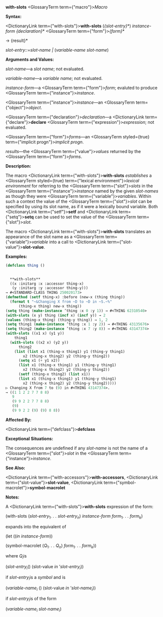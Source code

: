**with-slots** <GlossaryTerm  term={"macro"}><i>Macro</i></GlossaryTerm> 



**Syntax:** 



<DictionaryLink  term={"with-slots"}><b>with-slots</b></DictionaryLink> (*\{slot-entry\}*\*) *instance-form \{declaration\}*\* <GlossaryTerm  term={"form"}><i>\{form\}</i></GlossaryTerm>\* 



→ \{result\}\* 



*slot-entry::*=*slot-name |* (*variable-name slot-name*) 



**Arguments and Values:** 



*slot-name*—a *slot name*; not evaluated. 



*variable-name*—a *variable name*; not evaluated. 



*instance-form*—a <GlossaryTerm  term={"form"}><i>form</i></GlossaryTerm>; evaluted to produce <GlossaryTerm  term={"instance"}><i>instance</i></GlossaryTerm>. 



<GlossaryTerm  term={"instance"}><i>instance</i></GlossaryTerm>—an <GlossaryTerm  term={"object"}><i>object</i></GlossaryTerm>. 



<GlossaryTerm  term={"declaration"}><i>declaration</i></GlossaryTerm>—a <DictionaryLink  term={"declare"}><b>declare</b></DictionaryLink> <GlossaryTerm  term={"expression"}><i>expression</i></GlossaryTerm>; not evaluated. 



<GlossaryTerm  term={"form"}><i>forms</i></GlossaryTerm>—an <GlossaryTerm styled={true} term={"implicit progn"}><i>implicit progn</i></GlossaryTerm>. 



*results*—the <GlossaryTerm  term={"value"}><i>values</i></GlossaryTerm> returned by the <GlossaryTerm  term={"form"}><i>forms</i></GlossaryTerm>. 



**Description:** 



The macro <DictionaryLink  term={"with-slots"}><b>with-slots</b></DictionaryLink> *establishes* a <GlossaryTerm styled={true} term={"lexical environment"}><i>lexical environment</i></GlossaryTerm> for referring to the <GlossaryTerm  term={"slot"}><i>slots</i></GlossaryTerm> in the <GlossaryTerm  term={"instance"}><i>instance</i></GlossaryTerm> named by the given *slot-names* as though they were <GlossaryTerm  term={"variable"}><i>variables</i></GlossaryTerm>. Within such a context the value of the <GlossaryTerm  term={"slot"}><i>slot</i></GlossaryTerm> can be specified by using its slot name, as if it were a lexically bound variable. Both <DictionaryLink  term={"setf"}><b>setf</b></DictionaryLink> and <DictionaryLink  term={"setq"}><b>setq</b></DictionaryLink> can be used to set the value of the <GlossaryTerm  term={"slot"}><i>slot</i></GlossaryTerm>. 



The macro <DictionaryLink  term={"with-slots"}><b>with-slots</b></DictionaryLink> translates an appearance of the slot name as a <GlossaryTerm  term={"variable"}><i>variable</i></GlossaryTerm> into a call to <DictionaryLink  term={"slot-value"}><b>slot-value</b></DictionaryLink>. 



**Examples:**
```lisp
(defclass thing () 
  
  
  **with-slots** 
  ((x :initarg :x :accessor thing-x) 
   (y :initarg :y :accessor thing-y))) 
→ #<STANDARD-CLASS THING 250020173> 
(defmethod (setf thing-x) :before (new-x (thing thing)) 
  (format t "~&Changing X from ~D to ~D in ~S.~%" 
	  (thing-x thing) new-x thing)) 
(setq thing (make-instance ’thing :x 0 :y 1)) → #<THING 62310540> 
(with-slots (x y) thing (incf x) (incf y)) → 2 
(values (thing-x thing) (thing-y thing)) → 1, 2 
(setq thing1 (make-instance ’thing :x 1 :y 2)) → #<THING 43135676> 
(setq thing2 (make-instance ’thing :x 7 :y 8)) → #<THING 43147374> 
(with-slots ((x1 x) (y1 y)) 
    thing1 
  (with-slots ((x2 x) (y2 y)) 
      thing2 
    (list (list x1 (thing-x thing1) y1 (thing-y thing1) 
		x2 (thing-x thing2) y2 (thing-y thing2)) 
	  (setq x1 (+ y1 x2)) 
	  (list x1 (thing-x thing1) y1 (thing-y thing1) 
		x2 (thing-x thing2) y2 (thing-y thing2)) 
	  (setf (thing-x thing2) (list x1)) 
	  (list x1 (thing-x thing1) y1 (thing-y thing1) 
		x2 (thing-x thing2) y2 (thing-y thing2))))) 
▷ Changing X from 7 to (9) in #<THING 43147374>. 
→ ((1 1 2 2 7 7 8 8) 
   9 
   (9 9 2 2 7 7 8 8) 
   (9) 
   (9 9 2 2 (9) (9) 8 8)) 
```
**Affected By:** 



<DictionaryLink  term={"defclass"}><b>defclass</b></DictionaryLink> 



**Exceptional Situations:** 



The consequences are undefined if any *slot-name* is not the name of a <GlossaryTerm  term={"slot"}><i>slot</i></GlossaryTerm> in the <GlossaryTerm  term={"instance"}><i>instance</i></GlossaryTerm>. 



**See Also:** 



<DictionaryLink  term={"with-accessors"}><b>with-accessors</b></DictionaryLink>, <DictionaryLink  term={"slot-value"}><b>slot-value</b></DictionaryLink>, <DictionaryLink  term={"symbol-macrolet"}><b>symbol-macrolet</b></DictionaryLink> 



**Notes:** 



A <DictionaryLink  term={"with-slots"}><b>with-slots</b></DictionaryLink> expression of the form: 



(with-slots (<i>slot-entry</i><sub>1</sub><i>. . . slot-entry<sub>n</sub></i>) <i>instance-form form</i><sub>1</sub><i>. . . form<sub>k</sub></i>) 



expands into the equivalent of 







 



 



(let ((*in instance-form*)) 



(symbol-macrolet (<i>Q</i><sub>1</sub><i>. . . Q<sub>n</sub></i>) <i>form</i><sub>1</sub><i>. . . form<sub>k</sub></i>)) 



where <i>Q<sub>i</sub></i>is 



(<i>slot-entry<sub>i</sub></i>() (slot-value <i>in</i> ’<i>slot-entry<sub>i</sub></i>)) 



if <i>slot-entry<sub>i</sub></i>is a <i>symbol</i> and is 



(<i>variable-name<sub>i</sub></i> () (slot-value <i>in</i> ’<i>slot-name<sub>i</sub></i>)) 



if <i>slot-entry<sub>i</sub></i>is of the form 



(<i>variable-name<sub>i</sub> slot-name<sub>i</sub></i>) 



